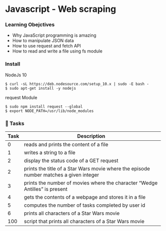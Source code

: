 # Javascript - Web scraping

### Learning Obejctives
- Why JavaScript programming is amazing
- How to manipulate JSON data
- How to use request and fetch API
- How to read and write a file using fs module

### Install
NodeJs 10
```
$ curl -sL https://deb.nodesource.com/setup_10.x | sudo -E bash -
$ sudo apt-get install -y nodejs
```

request Module
```
$ sudo npm install request --global
$ export NODE_PATH=/usr/lib/node_modules
```

### :file_folder: Tasks
Task | Description
----- | -----
0 | reads and prints the content of a file |
1 | writes a string to a file |
2 | display the status code of a GET request |
2 | prints the title of a Star Wars movie where the episode number matches a given integer |
3 | prints the number of movies where the character “Wedge Antilles” is present |
4 | gets the contents of a webpage and stores it in a file |
5 | computes the number of tasks completed by user id |
6 | prints all characters of a Star Wars movie |
100 | script that prints all characters of a Star Wars movie |
